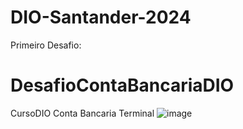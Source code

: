 # DIO-Santander-2024
Primeiro Desafio:
# DesafioContaBancariaDIO
CursoDIO Conta Bancaria Terminal
![image](https://github.com/Maiko552/DesafioContaBancariaDIO/assets/111329558/7103dd52-845e-4905-977a-8a3f44c7ee32)
